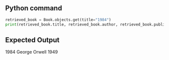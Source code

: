 ## Python command

```python
retrieved_book = Book.objects.get(title="1984")
print(retrieved_book.title, retrieved_book.author, retrieved_book.publication_year)
```

## Expected Output

1984 George Orwell 1949
